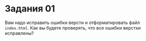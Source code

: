 # Задания 01
Вам надо исправить ошибки версти и отформатировать файл `index.html`.
Как вы будете проверять, что все ошибки верстки исправлены?

